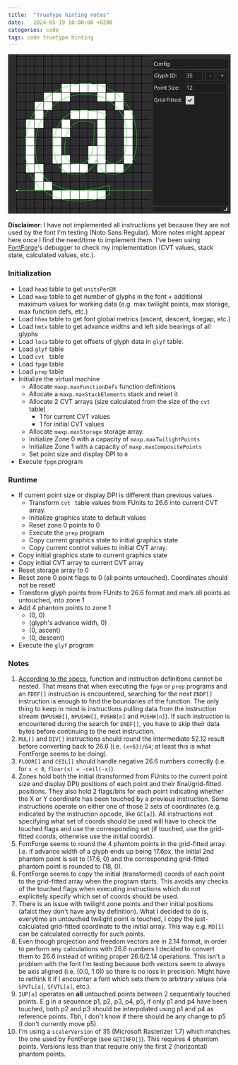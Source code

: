 ```yaml
---
title:  "TrueType hinting notes"
date:   2024-05-19 10:00:00 +0200
categories: code
tags: code truetype hinting
---
```


![grid-fitted glyph](/assets/img/ttf_grid_fitting.png)

**Disclaimer**: I have not implemented all instructions yet because they are not used by the font I'm testing (Noto Sans Regular). More notes might appear here once I find the need/time to implement them. I've been using [FontForge](https://fontforge.org/en-US/)'s debugger to check my implementation (CVT values, stack state, calculated values, etc.).

### Initialization

- Load `head` table to get `unitsPerEM`
- Load `maxp` table to get number of glyphs in the font + additional maximum values for working data (e.g. max twilight points, max storage, max function defs, etc.)
- Load `hhea` table to get font global metrics (ascent, descent, linegap, etc.)
- Load `hmtx` table to get advance widths and left side bearings of all glyphs
- Load `loca` table to get offsets of glyph data in `glyf` table.
- Load `glyf` table
- Load `cvt ` table
- Load `fpgm` table
- Load `prep` table
- Initialize the virtual machine
  - Allocate `maxp.maxFunctionDefs` function definitions
  - Allocate a `maxp.maxStackElements` stack and reset it
  - Allocate 2 CVT arrays (size calculated from the size of the `cvt ` table)
    - 1 for current CVT values
    - 1 for initial CVT values
  - Allocate `maxp.maxStorage` storage array.
  - Initialize Zone 0 with a capacity of `maxp.maxTwilightPoints`
  - Initialize Zone 1 with a capacity of `maxp.maxCompositePoints`
  - Set point size and display DPI to `0`
- Execute `fpgm` program

### Runtime

- If current point size or display DPI is different than previous values.
  - Transform `cvt ` table values from FUnits to 26.6 into current CVT array.
  - Initialize graphics state to default values
  - Reset zone 0 points to 0
  - Execute the `prep` program
  - Copy current graphics state to initial graphics state
  - Copy current control values to initial CVT array.
- Copy initial graphics state to current graphics state
- Copy initial CVT array to current CVT array
- Reset storage array to 0
- Reset zone 0 point flags to 0 (all points untouched). Coordinates should not be reset!
- Transform glyph points from FUnits to 26.6 format and mark all points as untouched, into zone 1
- Add 4 phantom points to zone 1
  - (0, 0)
  - (glyph's advance width, 0)
  - (0, ascent)
  - (0, descent)
- Execute the `glyf` program

### Notes

1. [According to the specs](https://developer.apple.com/fonts/TrueType-Reference-Manual/RM05/Chap5.html#ENDF), function and instruction definitions cannot be nested. That means that when executing the `fpgm` or `prep` programs and an `FDEF[]` instruction is encountered, searching for the next `ENDF[]` instruction is enough to find the boundaries of the function. The only thing to keep in mind is instructions pulling data from the instruction stream (`NPUSHB[]`, `NPUSHW[]`, `PUSHB[n]` and `PUSHW[n]`). If such instruction is encountered during the search for `ENDF[]`, you have to skip their data bytes before continuing to the next instruction.
2. `MUL[]` and `DIV[]` instructions should round the intermediate 52.12 result before converting back to 26.6 (i.e. `(x+63)/64`; at least this is what FontForge seems to be doing).
3. `FLOOR[]` and `CEIL[]` should handle negative 26.6 numbers correctly (i.e. for `x < 0`, `floor(x) = -ceil(-x)`).
4. Zones hold both the initial (transformed from FUnits to the current point size and display DPI) positions of each point and their final/grid-fitted positions. They also hold 2 flags/bits for each point indicating whether the X or Y coordinate has been touched by a previous instruction. Some instructions operate on either one of those 2 sets of coordinates (e.g. indicated by the instruction opcode, like `GC[a]`). All instructions not specifying what set of coords should be used will have to check the touched flags and use the corresponding set (if touched, use the grid-fitted coords, otherwise use the initial coords).
5. FontForge seems to round the 4 phantom points in the grid-fitted array. I.e. if advance width of a glyph ends up being 17.6px, the initial 2nd phantom point is set to (17.6, 0) and the corresponding grid-fitted phantom point is rounded to (18, 0).
6. FontForge seems to copy the initial (transformed) coords of each point to the grid-fitted array when the program starts. This avoids any checks of the touched flags when executing instructions which do not explicitely specify which set of coords should be used.
7. There is an issue with twilight zone points and their initial positions (afaict they don't have any by definition). What I decided to do is, everytime an untouched twilight point is touched, I copy the just-calculated grid-fitted coordinate to the initial array. This way e.g. `MD[1]` can be calculated correctly for such points.
8. Even though projection and freedom vectors are in 2.14 format, in order to perform any calculations with 26.6 numbers I decided to convert them to 26.6 instead of writing proper 26.6/2.14 operations. This isn't a problem with the font I'm testing because both vectors seem to always be axis aligned (i.e. (0.0, 1.0)) so there is no loss in precision. Might have to rethink it if I encounter a font which sets them to arbitrary values (via `SPVTL[a]`, `SFVTL[a]`, etc.).
9. `IUP[a]` operates on **all** untouched points between 2 sequentially touched points. E.g in a sequence p1, p2, p3, p4, p5, if only p1 and p4 have been touched, both p2 and p3 should be interpolated using p1 and p4 as reference points. Tbh, I don't know if there should be any change to p5 (I don't currently move p5).
10. I'm using a `scalerVersion` of 35 (Microsoft Rasterizer 1.7) which matches the one used by FontForge (see `GETINFO[]`). This requires 4 phantom points. Versions less than that require only the first 2 (horizontal) phantom points.
